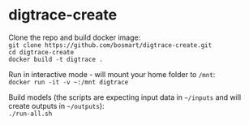 # digtrace-create

Clone the repo and build docker image:  
```git clone https://github.com/bosmart/digtrace-create.git```  
```cd digtrace-create```  
```docker build -t digtrace .```

Run in interactive mode - will mount your home folder to `/mnt`:  
```docker run -it -v ~:/mnt digtrace```

Build models (the scripts are expecting input data in `~/inputs` and will create outputs in `~/outputs`):  
```./run-all.sh```
